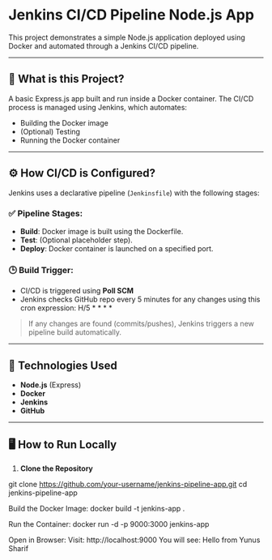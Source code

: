 # Jenkins CI/CD Pipeline Node.js App

This project demonstrates a simple Node.js application deployed using Docker and automated through a Jenkins CI/CD pipeline.

---

## 📌 What is this Project?

A basic Express.js app built and run inside a Docker container. The CI/CD process is managed using Jenkins, which automates:
- Building the Docker image
- (Optional) Testing
- Running the Docker container

---

## ⚙️ How CI/CD is Configured?

Jenkins uses a declarative pipeline (`Jenkinsfile`) with the following stages:

### ✅ Pipeline Stages:
- **Build**: Docker image is built using the Dockerfile.
- **Test**: (Optional placeholder step).
- **Deploy**: Docker container is launched on a specified port.

### 🕒 Build Trigger:
- CI/CD is triggered using **Poll SCM**
- Jenkins checks GitHub repo every 5 minutes for any changes using this cron expression:
   H/5 * * * *

> If any changes are found (commits/pushes), Jenkins triggers a new pipeline build automatically.

---

## 🧰 Technologies Used

- **Node.js** (Express)
- **Docker**
- **Jenkins**
- **GitHub**

---

## 🖥️ How to Run Locally

1. **Clone the Repository**

git clone https://github.com/your-username/jenkins-pipeline-app.git
cd jenkins-pipeline-app

Build the Docker Image:
docker build -t jenkins-app .

Run the Container:
docker run -d -p 9000:3000 jenkins-app

Open in Browser:
Visit: http://localhost:9000
You will see:
Hello from Yunus Sharif